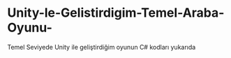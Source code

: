 # Unity-le-Gelistirdigim-Temel-Araba-Oyunu-
Temel Seviyede Unity ile geliştirdiğim oyunun C# kodları yukarıda
